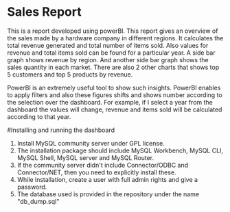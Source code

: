 # Sales Report
This is a report developed using powerBI. This report gives an overview of the sales made by a hardware company in different regions. It calculates the total revenue generated and total number of items sold. Also values for revenue and total items sold can be found for a particular year. A side bar graph shows revenue by region. And another side bar graph shows the sales quantity in each market. There are also 2 other charts that shows top 5 customers and top 5 products by revenue. 

PowerBI is an extremely useful tool to show such insights. PowerBI enables to apply filters and also these figures shifts and shows number according to the selection over the dashboard. For example, if I select a year from the dashboard the values will change, revenue and items sold will be calculated according to that year.

#Installing and running the dashboard

1. Install MySQL community server under GPL license.
1. The installation package should include MySQL Workbench, MySQL CLI, MySQL Shell, MySQL server and MySQL Router.
1. If the community server didn't include Connector/ODBC and Connector/NET, then you need to explicitly install these. 
1. While installation, create a user with full admin rights and give a password.
1. The database used is provided in the repository under the name "db_dump.sql"


